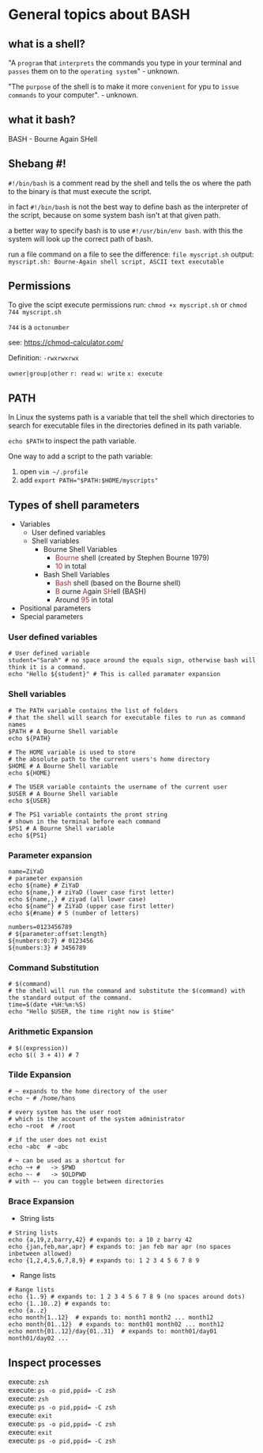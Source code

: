 # General topics about BASH

## what is a shell?

"A `program` that `interprets` the commands you type in your terminal and `passes` them on to the `operating system`" - unknown.

"The `purpose` of the shell is to make it more `convenient` for ypu to `issue commands` to your computer". - unknown.

## what it bash?

BASH - Bourne Again SHell

## Shebang #!

`#!/bin/bash` is a comment read by the shell and tells the os where the path to the binary is that must execute the script.

in fact `#!/bin/bash` is not the best way to define bash as the interpreter of the script, because on some system bash isn't at that given path.

a better way to specify bash is to use `#!/usr/bin/env bash`. with this the system will look up the correct path of bash.

run a file command on a file to see the difference:
`file myscript.sh`
output:
`myscript.sh: Bourne-Again shell script, ASCII text executable`

## Permissions

To give the scipt execute permissions run:
`chmod +x myscript.sh` or  `chmod 744 myscript.sh`

`744` is a `octonumber`

see: https://chmod-calculator.com/

Definition:
`-rwxrwxrwx`

`owner|group|other`
`r: read`
`w: write`
`x: execute`

## PATH

In Linux the systems path is a variable that tell the shell which directories to search for executable files in the directories defined in its path variable.

`echo $PATH` to inspect the path variable.

One way to add a script to the path variable:

1. open `vim ~/.profile`
2. add `export PATH="$PATH:$HOME/myscripts"`

## Types of shell parameters

- Variables
  - User defined variables
  - Shell variables
    - Bourne Shell Variables
      - <span style="color:brown">Bourne</span> shell (created by Stephen Bourne 1979)
      - <span style="color:brown">10</span> in total
    - Bash Shell Variables
      - <span style="color:brown">Bash</span> shell (based on the Bourne shell)
      - <span style="color:brown">B</span> ourne <span style="color:brown">A</span>gain <span style="color:brown">SH</span>ell (BASH)
      - Around <span style="color:brown">95</span> in total
- Positional parameters
- Special parameters

### User defined variables

```SHELL
# User defined variable
student="Sarah" # no space around the equals sign, otherwise bash will think it is a command.
echo "Hello ${student}" # This is called paramater expansion
```

### Shell variables

```SHELL
# The PATH variable contains the list of folders 
# that the shell will search for executable files to run as command names
$PATH # A Bourne Shell variable
echo ${PATH}
```

```SHELL
# The HOME variable is used to store 
# the absolute path to the current users's home directory
$HOME # A Bourne Shell variable
echo ${HOME}
```

```SHELL
# The USER variable containts the username of the current user
$USER # A Bourne Shell variable
echo ${USER}
```

```SHELL
# The PS1 variable containts the promt string
# shown in the terminal before each command
$PS1 # A Bourne Shell variable
echo ${PS1}
```

### Parameter expansion

```SHELL
name=ZiYaD
# parameter expansion
echo ${name} # ZiYaD
echo ${name,} # ziYaD (lower case first letter)
echo ${name,,} # ziyad (all lower case)
echo ${name^} # ZiYaD (upper case first letter)
echo ${#name} # 5 (number of letters)

numbers=0123456789
# ${parameter:offset:length}
${numbers:0:7} # 0123456
${numbers:3} # 3456789
```

### Command Substitution

```SHELL
# $(command)
# the shell will run the command and substitute the $(command) with the standard output of the command.
time=$(date +%H:%m:%S)
echo "Hello $USER, the time right now is $time"
```

### Arithmetic Expansion

```SHELL
# $((expression))
echo $(( 3 + 4)) # 7
```

### Tilde Expansion

```SHELL
# ~ expands to the home directory of the user
echo ~ # /home/hans

# every system has the user root
# which is the account of the system administrator
echo ~root  # /root

# if the user does not exist
echo ~abc  # ~abc

# ~ can be used as a shortcut for
echo ~+ #   -> $PWD
echo ~- #   -> $OLDPWD
# with ~- you can toggle between directories
```

### Brace Expansion

- String lists

```SHELL
# String lists
echo {a,19,z,barry,42} # expands to: a 10 z barry 42
echo {jan,feb,mar,apr} # expands to: jan feb mar apr (no spaces inbetween allowed)
echo {1,2,4,5,6,7,8,9} # expands to: 1 2 3 4 5 6 7 8 9
```

- Range lists

```SHELL
# Range lists
echo {1..9} # expands to: 1 2 3 4 5 6 7 8 9 (no spaces around dots)
echo {1..10..2} # expands to: 
echo {a..z} 
echo month{1..12}  # expands to: month1 month2 ... month12
echo month{01..12}  # expands to: month01 month02 ... month12
echo month{01..12}/day{01..31}  # expands to: month01/day01 month01/day02 ...
```

## Inspect processes

execute: `zsh`\
execute: `ps -o pid,ppid= -C zsh`\
execute: `zsh`\
execute: `ps -o pid,ppid= -C zsh`\
execute: `exit`\
execute: `ps -o pid,ppid= -C zsh`\
execute: `exit`\
execute: `ps -o pid,ppid= -C zsh`
